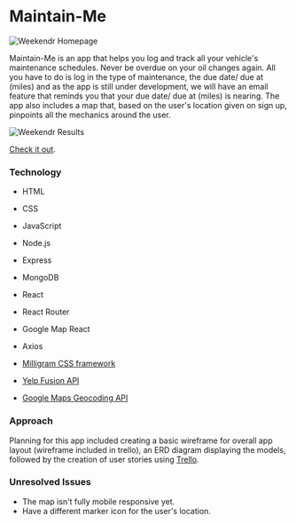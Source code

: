 # Maintain-Me

![Weekendr Homepage](https://i.imgur.com/MAmHQDm.png)

Maintain-Me is an app that helps you log and track all your vehicle's maintenance schedules. Never be overdue on your oil changes again. All you have to do is log in the type of maintenance, the due date/ due at (miles) and as the app is still under development, we will have an email feature that reminds you that your due date/ due at (miles) is nearing. The app also includes a map that, based on the user's location given on sign up, pinpoints all the mechanics around the user.


![Weekendr Results](https://i.imgur.com/aE3QuPO.png)

[Check it out](https://secure-hamlet-58758.herokuapp.com/).

### Technology

- HTML

- CSS

- JavaScript

- Node.js

- Express

- MongoDB

- React

- React Router

- Google Map React

- Axios

- [Milligram CSS framework](https://milligram.io/)

- [Yelp Fusion API](https://www.yelp.com/fusion)

- [Google Maps Geocoding API](https://developers.google.com/maps/documentation/geocoding/intro)


### Approach

Planning for this app included creating a basic wireframe for overall app layout (wireframe included in trello), an ERD diagram displaying the models, followed by the creation of user stories using [Trello](https://trello.com/b/bnD4O9WG/project-4).

### Unresolved Issues

- The map isn't fully mobile responsive yet.
- Have a different marker icon for the user's location.


